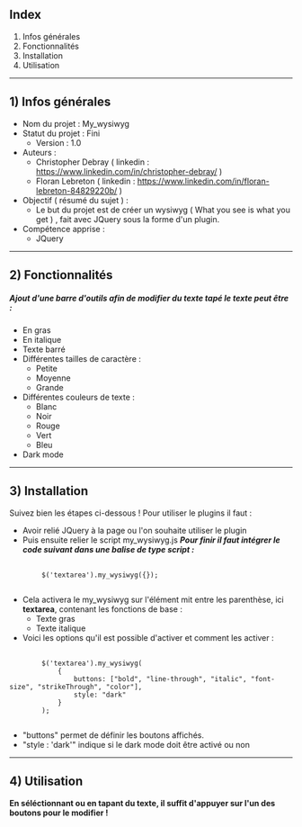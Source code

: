 ## Index
1. Infos générales
2. Fonctionnalités
3. Installation
4. Utilisation
___
## 1) Infos générales
- Nom du projet : My_wysiwyg
- Statut du projet : Fini
    - Version : 1.0
- Auteurs : 
    - Christopher Debray  ( linkedin : https://www.linkedin.com/in/christopher-debray/ )
    - Floran Lebreton  ( linkedin : https://www.linkedin.com/in/floran-lebreton-84829220b/ )
- Objectif ( résumé du sujet ) :
    - Le but du projet est de créer un wysiwyg ( What you see is what you get ) , fait avec JQuery sous la forme d'un plugin.
- Compétence apprise :
    - JQuery
___
## 2) Fonctionnalités
##### Ajout d'une barre d'outils afin de modifier du texte tapé le texte peut être :
- En gras
- En italique
- Texte barré
- Différentes tailles de caractère :
    - Petite
    - Moyenne
    - Grande
- Différentes couleurs de texte :
    - Blanc
    - Noir
    - Rouge
    - Vert
    - Bleu
- Dark mode
___
## 3) Installation
Suivez bien les étapes ci-dessous !
Pour utiliser le plugins il faut : 
- Avoir relié JQuery à la page ou l'on souhaite utiliser le plugin
- Puis ensuite relier le script my_wysiwyg.js
***Pour finir il faut intégrer le code suivant dans une balise de type script :***
<pre>
    <code>
        $('textarea').my_wysiwyg({});
    </code>
</pre>
- Cela activera le my_wysiwyg sur l'élément mit entre les parenthèse, ici **textarea**, contenant les fonctions de base :
    - Texte gras
    - Texte italique
- Voici les options qu'il est possible d'activer et comment les activer :
<pre>
    <code>
        $('textarea').my_wysiwyg(
            {
                buttons: ["bold", "line-through", "italic", "font-size", "strikeThrough", "color"],
                style: "dark"
            }
        );
    </code>
</pre>
- "buttons" permet de définir les boutons affichés.
- "style : 'dark'" indique si le dark mode doit être activé ou non
___
## 4) Utilisation
**En séléctionnant ou en tapant du texte, il suffit d'appuyer sur l'un des boutons pour le modifier !**